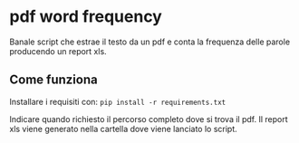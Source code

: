 # pdf word frequency
Banale script che estrae il testo da un pdf e conta la frequenza delle parole producendo un report xls.
## Come funziona
Installare i requisiti con: 
`pip install -r requirements.txt`

Indicare quando richiesto il percorso completo dove si trova il pdf. Il report xls viene generato nella cartella dove viene lanciato lo script.

